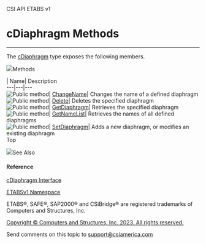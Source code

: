 ﻿

CSI API ETABS v1

# cDiaphragm Methods  
  
---  
  
The [cDiaphragm](079a559a-53b7-899a-df5b-92826a589cd7.htm) type exposes the
following members.

![](../icons/SectionExpanded.png)Methods

| Name| Description  
---|---|---  
![Public method](../icons/pubmethod.gif)|
[ChangeName](bddc983c-a791-8257-5f52-d471232af5c4.htm)|  Changes the name of a
defined diaphragm  
![Public method](../icons/pubmethod.gif)|
[Delete](0d3f6e93-4cc7-1393-17e9-48cd717f5919.htm)|  Deletes the specified
diaphragm  
![Public method](../icons/pubmethod.gif)|
[GetDiaphragm](0b2c9165-3fef-d957-e320-976a1f91d0fc.htm)|  Retrieves the
specified diaphragm  
![Public method](../icons/pubmethod.gif)|
[GetNameList](2289d07f-2632-1f01-124b-b132df646c5b.htm)|  Retrieves the names
of all defined diaphragms  
![Public method](../icons/pubmethod.gif)|
[SetDiaphragm](bd18ade3-17cf-6fdf-b429-3c3a51fd9d7c.htm)|  Adds a new
diaphragm, or modifies an existing diaphragm  
Top

![](../icons/SectionExpanded.png)See Also

#### Reference

[cDiaphragm Interface](079a559a-53b7-899a-df5b-92826a589cd7.htm)

[ETABSv1 Namespace](2780f1b8-2033-5289-2298-1cdb2a7508d9.htm)

ETABS®, SAFE®, SAP2000® and CSiBridge® are registered trademarks of Computers
and Structures, Inc.  

[Copyright © Computers and Structures, Inc. 2023. All rights
reserved.](http://www.csiamerica.com)

Send comments on this topic to
[support@csiamerica.com](mailto:support%40csiamerica.com?Subject=CSI%20API%20ETABS%20v1)

